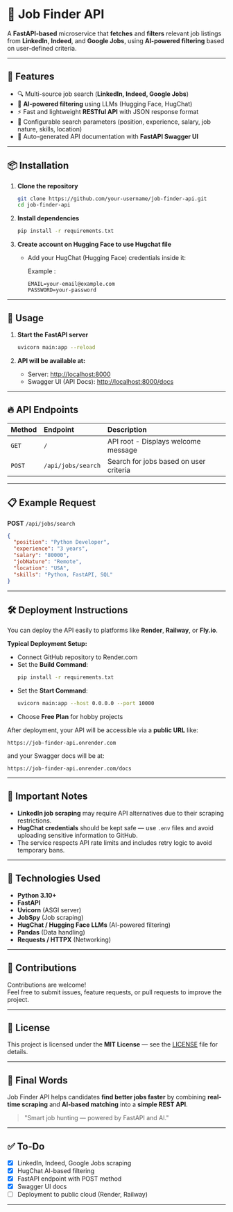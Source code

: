 # 📄 Job Finder API

A **FastAPI-based** microservice that **fetches** and **filters** relevant job listings from **LinkedIn**, **Indeed**, and **Google Jobs**, using **AI-powered filtering** based on user-defined criteria.

---

## 🚀 Features
- 🔍 Multi-source job search (**LinkedIn, Indeed, Google Jobs**)
- 🤖 **AI-powered filtering** using LLMs (Hugging Face, HugChat)
- ⚡ Fast and lightweight **RESTful API** with JSON response format
- 🔧 Configurable search parameters (position, experience, salary, job nature, skills, location)
- 📄 Auto-generated API documentation with **FastAPI Swagger UI**

---

## 📦 Installation

1. **Clone the repository**
   ```bash
   git clone https://github.com/your-username/job-finder-api.git
   cd job-finder-api
   ```

2. **Install dependencies**
   ```bash
   pip install -r requirements.txt
   ```

3. **Create account on Hugging Face to use Hugchat file**
   
   - Add your HugChat (Hugging Face) credentials inside it:

     Example :
     ```
     EMAIL=your-email@example.com
     PASSWORD=your-password
     ```

---

## 🚀 Usage

1. **Start the FastAPI server**
   ```bash
   uvicorn main:app --reload
   ```

2. **API will be available at:**
   - Server: [http://localhost:8000](http://localhost:8000)
   - Swagger UI (API Docs): [http://localhost:8000/docs](http://localhost:8000/docs)

---

## 🔥 API Endpoints

| Method | Endpoint | Description |
|:------|:---------|:------------|
| `GET` | `/` | API root - Displays welcome message |
| `POST` | `/api/jobs/search` | Search for jobs based on user criteria |

---

## 📋 Example Request

**POST** `/api/jobs/search`

```json
{
  "position": "Python Developer",
  "experience": "3 years",
  "salary": "80000",
  "jobNature": "Remote",
  "location": "USA",
  "skills": "Python, FastAPI, SQL"
}
```

---

## 🛠 Deployment Instructions

You can deploy the API easily to platforms like **Render**, **Railway**, or **Fly.io**.

**Typical Deployment Setup:**
- Connect GitHub repository to Render.com
- Set the **Build Command**:
  ```bash
  pip install -r requirements.txt
  ```
- Set the **Start Command**:
  ```bash
  uvicorn main:app --host 0.0.0.0 --port 10000
  ```
- Choose **Free Plan** for hobby projects

After deployment, your API will be accessible via a **public URL** like:

```
https://job-finder-api.onrender.com
```

and your Swagger docs will be at:

```
https://job-finder-api.onrender.com/docs
```

---

## 📌 Important Notes
- **LinkedIn job scraping** may require API alternatives due to their scraping restrictions.
- **HugChat credentials** should be kept safe — use `.env` files and avoid uploading sensitive information to GitHub.
- The service respects API rate limits and includes retry logic to avoid temporary bans.

---

## 🧐 Technologies Used

- **Python 3.10+**
- **FastAPI**
- **Uvicorn** (ASGI server)
- **JobSpy** (Job scraping)
- **HugChat / Hugging Face LLMs** (AI-powered filtering)
- **Pandas** (Data handling)
- **Requests / HTTPX** (Networking)

---

## 🤝 Contributions

Contributions are welcome!  
Feel free to submit issues, feature requests, or pull requests to improve the project.

---

## 📜 License

This project is licensed under the **MIT License** — see the [LICENSE](LICENSE) file for details.

---

## 🌟 Final Words

Job Finder API helps candidates **find better jobs faster** by combining **real-time scraping** and **AI-based matching** into a **simple REST API**.

> "Smart job hunting — powered by FastAPI and AI."

---

## ✅ To-Do

- [x] LinkedIn, Indeed, Google Jobs scraping
- [x] HugChat AI-based filtering
- [x] FastAPI endpoint with POST method
- [x] Swagger UI docs
- [ ] Deployment to public cloud (Render, Railway)

---

